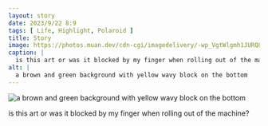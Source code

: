 ```yaml
---
layout: story
date: 2023/9/22 8:9
tags: [ Life, Highlight, Polaroid ]
title: Story
image: https://photos.muan.dev/cdn-cgi/imagedelivery/-wp_VgtWlgmh1JURQ8t1mg/8064c487-5e4f-441f-cd06-e6bf14731b00/public
caption: |
  is this art or was it blocked by my finger when rolling out of the machine?
alt: |
  a brown and green background with yellow wavy block on the bottom
---
```


![a brown and green background with yellow wavy block on the bottom](https://photos.muan.dev/cdn-cgi/imagedelivery/-wp_VgtWlgmh1JURQ8t1mg/8064c487-5e4f-441f-cd06-e6bf14731b00/public)

is this art or was it blocked by my finger when rolling out of the machine?
